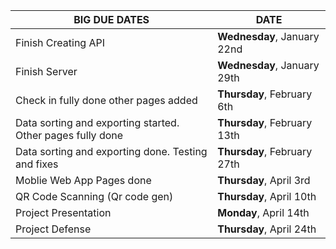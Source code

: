 |**BIG DUE DATES**| DATE |
| ----------------| ---- |
| Finish Creating API      | **Wednesday**, January 22nd|
| Finish Server            | **Wednesday**, January 29th| 
| Check in fully done other pages added| **Thursday**, February 6th|
| Data sorting and exporting started. Other pages fully done | **Thursday**, February 13th|
| Data sorting and exporting done. Testing and fixes   | **Thursday**, February 27th| 
| Moblie Web App Pages done    | **Thursday**, April 3rd    | 
| QR Code Scanning (Qr code gen)         | **Thursday**, April 10th   | 
| Project Presentation     | **Monday**, April 14th     |
| Project Defense          | **Thursday**, April 24th   |